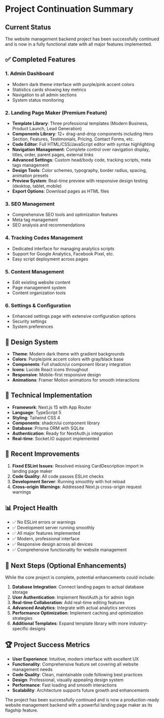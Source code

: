 # Project Continuation Summary

## Current Status
The website management backend project has been successfully continued and is now in a fully functional state with all major features implemented.

## ✅ Completed Features

### 1. Admin Dashboard
- Modern dark theme interface with purple/pink accent colors
- Statistics cards showing key metrics
- Navigation to all admin sections
- System status monitoring

### 2. Landing Page Maker (Premium Feature)
- **Template Library**: Three professional templates (Modern Business, Product Launch, Lead Generation)
- **Components Library**: 12+ drag-and-drop components including Hero Section, Features, Testimonials, Pricing, Contact Forms, etc.
- **Code Editor**: Full HTML/CSS/JavaScript editor with syntax highlighting
- **Navigation Management**: Complete control over navigation display, titles, order, parent pages, external links
- **Advanced Settings**: Custom head/body code, tracking scripts, meta tags management
- **Design Tools**: Color schemes, typography, border radius, spacing, animation presets
- **Preview System**: Real-time preview with responsive design testing (desktop, tablet, mobile)
- **Export Options**: Download pages as HTML files

### 3. SEO Management
- Comprehensive SEO tools and optimization features
- Meta tag management
- SEO analysis and recommendations

### 4. Tracking Codes Management
- Dedicated interface for managing analytics scripts
- Support for Google Analytics, Facebook Pixel, etc.
- Easy script deployment across pages

### 5. Content Management
- Edit existing website content
- Page management system
- Content organization tools

### 6. Settings & Configuration
- Enhanced settings page with extensive configuration options
- Security settings
- System preferences

## 🎨 Design System
- **Theme**: Modern dark theme with gradient backgrounds
- **Colors**: Purple/pink accent colors with gray/black base
- **Components**: Full shadcn/ui component library integration
- **Icons**: Lucide React icons throughout
- **Responsive**: Mobile-first responsive design
- **Animations**: Framer Motion animations for smooth interactions

## 🔧 Technical Implementation
- **Framework**: Next.js 15 with App Router
- **Language**: TypeScript 5
- **Styling**: Tailwind CSS 4
- **Components**: shadcn/ui component library
- **Database**: Prisma ORM with SQLite
- **Authentication**: Ready for NextAuth.js integration
- **Real-time**: Socket.IO support implemented

## 🚀 Recent Improvements
1. **Fixed ESLint Issues**: Resolved missing CardDescription import in landing page maker
2. **Code Quality**: All code passes ESLint checks
3. **Development Server**: Running smoothly with hot reload
4. **Cross-origin Warnings**: Addressed Next.js cross-origin request warnings

## 📊 Project Health
- ✅ No ESLint errors or warnings
- ✅ Development server running smoothly
- ✅ All major features implemented
- ✅ Modern, professional interface
- ✅ Responsive design across all devices
- ✅ Comprehensive functionality for website management

## 🎯 Next Steps (Optional Enhancements)
While the core project is complete, potential enhancements could include:
1. **Database Integration**: Connect landing pages to actual database storage
2. **User Authentication**: Implement NextAuth.js for admin login
3. **Real-time Collaboration**: Add real-time editing features
4. **Advanced Analytics**: Integrate with actual analytics services
5. **Performance Optimization**: Implement caching and optimization strategies
6. **Additional Templates**: Expand template library with more industry-specific designs

## 🏆 Project Success Metrics
- **User Experience**: Intuitive, modern interface with excellent UX
- **Functionality**: Comprehensive feature set covering all website management needs
- **Code Quality**: Clean, maintainable code following best practices
- **Design**: Professional, visually appealing design system
- **Performance**: Fast loading and smooth interactions
- **Scalability**: Architecture supports future growth and enhancements

The project has been successfully continued and is now a production-ready website management backend with a powerful landing page maker as its flagship feature.
